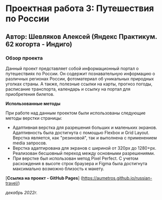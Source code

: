 # Проектная работа 3: Путешествия по России
## Автор: Шевляков Алексей (Яндекс Практикум. 62 когорта - Индиго)

### Обзор проекта
Данный проект представляет собой информационный портал о путешествиях по России. Он содержит познавательную информацию о различных регионах России, фотоматериал об уникальных природных уголках страны. А также, полезные ссылки на карты, прогноз погоды, расписание транспорта, календарь и ссылку на портал для приобретения билетов.

**Использованные методы**

При работе над данным проектом были использованы следующие методы верстки страницы:
* Адаптивная верстка для разрешения больших и маленьких экранов. Адаптивность была достигнута с помощью Flexbox и Grid Layout. Верстка является, как "резиновой", так и выполнена с применением media запросов.
* Верстка адаптирована для экранов с шириной от 320px до 1280+px. Реализован бесшовный переход между основными разрешениями.
* При верстке был использован метод Pixel Perfect. С учетом расхождения в высоте строк браузера и Figma была достигнута максимально возможно близость к макету.

[**Ссылка на проект - GitHub Pages**] (https://aumetros.github.io/russian-travel/)

*декабрь 2022г.* 